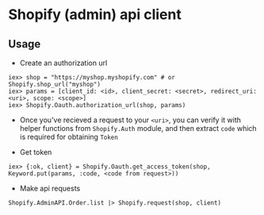# Shopify (admin) api client

## Usage

* Create an authorization url

```
iex> shop = "https://myshop.myshopify.com" # or Shopify.shop_url("myshop")
iex> params = [client_id: <id>, client_secret: <secret>, redirect_uri: <uri>, scope: <scope>]
iex> Shopify.Oauth.authorization_url(shop, params)
```
* Once you've recieved a request to your `<uri>`, you can verify it with helper functions from `Shopify.Auth` module, and then extract `code` which is required for obtaining `Token`

* Get token
```
iex> {:ok, client} = Shopify.Oauth.get_access_token(shop, Keyword.put(params, :code, <code from request>))
```

* Make api requests
```
Shopify.AdminAPI.Order.list |> Shopify.request(shop, client)
```


